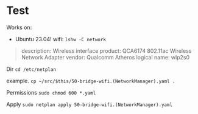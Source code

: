 # Test
Works on:
- Ubuntu 23.04!
wifi: `lshw -C network`
>description: Wireless interface
>product: QCA6174 802.11ac Wireless Network Adapter
>vendor: Qualcomm Atheros
>logical name: wlp2s0


Dir
`cd /etc/netplan`

example.
`cp ~/src/$this/50-bridge-wifi.(NetworkManager).yaml .`

Permissions
`sudo chmod 600 *.yaml`

Apply
`sudo netplan apply 50-bridge-wifi.(NetworkManager).yaml`
